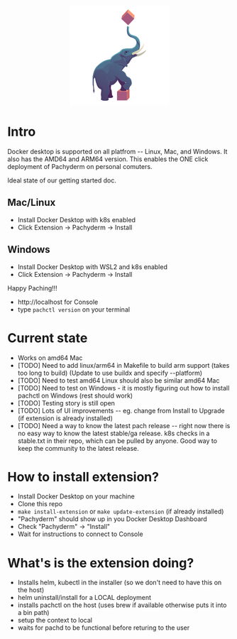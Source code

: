<p align="center">
	<img src='./Pachyderm_Icon-01.svg' height='225' title='Pachyderm Docker Desktop Extension'>
</p>

# Intro
Docker desktop is supported on all platfrom -- Linux, Mac, and Windows. It also has the AMD64 and ARM64 version. This enables the ONE click deployment of Pachyderm on personal comuters.

Ideal state of our getting started doc.
## Mac/Linux
- Install Docker Desktop with k8s enabled
- Click Extension -> Pachyderm -> Install

## Windows
- Install Docker Desktop with WSL2 and k8s enabled
- Click Extension -> Pachyderm -> Install

Happy Paching!!!

- http://localhost for Console
- type `pachctl version` on your terminal

# Current state
- Works on amd64 Mac
- [TODO] Need to add linux/arm64 in Makefile to build arm support (takes too long to build) (Update to use buildx and specify --platform)
- [TODO] Need to test amd64 Linux should also be similar amd64 Mac
- [TODO] Need to test on Windows - it is mostly figuring out how to install pachctl on Windows (rest should work)
- [TODO] Testing story is still open
- [TODO] Lots of UI improvements -- eg. change from Install to Upgrade (if extension is already installed)
- [TODO] Need a way to know the latest pach release -- right now there is no easy way to know the latest stable/ga release. k8s checks in a stable.txt in their repo, which can be pulled by anyone. Good way to keep the community to the latest release.

# How to install extension?
- Install Docker Desktop on your machine
- Clone this repo
- `make install-extension` or `make update-extension` (if already installed)
- "Pachyderm" should show up in you Docker Desktop Dashboard
- Check "Pachyderm" -> "Install"
- Wait for instructions to connect to Console



# What's is the extension doing?
- Installs helm, kubectl in the installer (so we don't need to have this on the host)
- helm uninstall/install for a LOCAL deployment
- installs pachctl on the host (uses brew if available otherwise puts it into a bin path)
- setup the context to local
- waits for pachd to be functional before returing to the user
